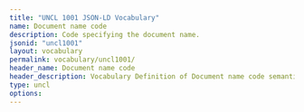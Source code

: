 ```yaml
---
title: "UNCL 1001 JSON-LD Vocabulary"
name: Document name code
description: Code specifying the document name.
jsonid: "uncl1001"
layout: vocabulary
permalink: vocabulary/uncl1001/
header_name: Document name code
header_description: Vocabulary Definition of Document name code semantics in HTML format. JSON-LD format is available at [uncl1001.jsonld](https://edi3.org/vocabulary/uncl1001.jsonld)
type: uncl
options:
---
```

